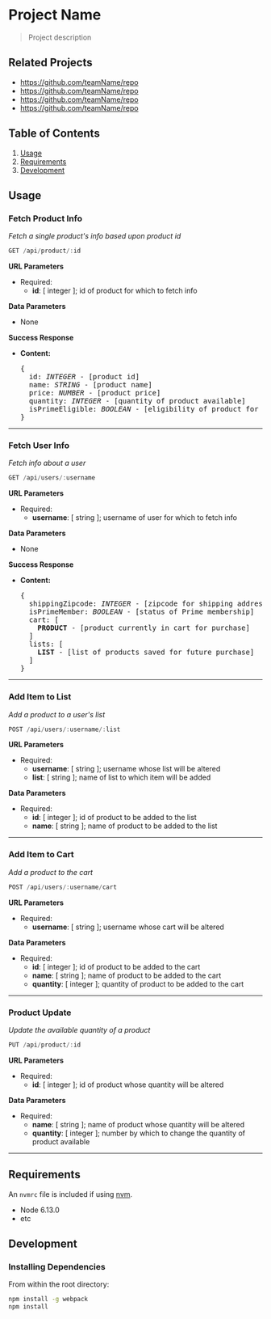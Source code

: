 # Project Name

> Project description

## Related Projects

  - https://github.com/teamName/repo
  - https://github.com/teamName/repo
  - https://github.com/teamName/repo
  - https://github.com/teamName/repo

## Table of Contents

1. [Usage](#Usage)
1. [Requirements](#requirements)
1. [Development](#development)

## Usage

### Fetch Product Info

  *Fetch a single product's info based upon product id*

  ```js
  GET /api/product/:id
  ```
  **URL Parameters**

  - Required:
    - **id**: [ integer ]; id of product for which to fetch info

  **Data Parameters**
  - None

  **Success Response**
  - **Content:** 
    <pre>
    {
      id: <em>INTEGER</em> - [product id]
      name: <em>STRING</em> - [product name]
      price: <em>NUMBER</em> - [product price]
      quantity: <em>INTEGER</em> - [quantity of product available]
      isPrimeEligible: <em>BOOLEAN</em> - [eligibility of product for Prime shipping]
    }
    </pre>

****
### Fetch User Info

  *Fetch info about a user*

  ```js
  GET /api/users/:username
  ```
  **URL Parameters**

  - Required:     
    - **username**: [ string ]; username of user for which to fetch info

  **Data Parameters**
  - None

  **Success Response**
  - **Content:** 
    <pre>
    {
      shippingZipcode: <em>INTEGER</em> - [zipcode for shipping address]
      isPrimeMember: <em>BOOLEAN</em> - [status of Prime membership]
      cart: [
        <b>PRODUCT</b> - [product currently in cart for purchase]
      ]
      lists: [
        <b>LIST</b> - [list of products saved for future purchase]
      ]
    }
    </pre>
  
****
### Add Item to List

  *Add a product to a user's list*

  ```js
  POST /api/users/:username/:list
  ```
  **URL Parameters**

  - Required:     
    - **username**: [ string ]; username whose list will be altered
    - **list**: [ string ]; name of list to which item will be added

  **Data Parameters**
  
  - Required:     
    - **id**: [ integer ]; id of product to be added to the list
    - **name**: [ string ]; name of product to be added to the list
****
### Add Item to Cart

  *Add a product to the cart*

  ```js
  POST /api/users/:username/cart
  ```
  **URL Parameters**

  - Required:
    - **username**: [ string ]; username whose cart will be altered

  **Data Parameters**

  - Required:
    - **id**: [ integer ]; id of product to be added to the cart
    - **name**: [ string ]; name of product to be added to the cart
    - **quantity**: [ integer ]; quantity of product to be added to the cart
****
### Product Update

  *Update the available quantity of a product*
  ```js
  PUT /api/product/:id
  ```
  **URL Parameters**

  - Required:
    - **id**: [ integer ]; id of product whose quantity will be altered

  **Data Parameters**

  - Required:
    - **name**: [ string ]; name of product whose quantity will be altered
    - **quantity**: [ integer ]; number by which to change the quantity of product available
****



## Requirements

An `nvmrc` file is included if using [nvm](https://github.com/creationix/nvm).

- Node 6.13.0
- etc

## Development

### Installing Dependencies

From within the root directory:

```sh
npm install -g webpack
npm install
```


